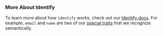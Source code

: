 ### More About Identify

To learn more about how `identify` works, check out our [Identify docs](/docs/spec/identify). For example, `email` and `name` are two of our [special traits](/docs/spec/identify#special-traits) that we recognize semantically.